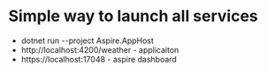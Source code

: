 Simple way to launch all services
===

- dotnet run --project Aspire.AppHost
- http://localhost:4200/weather - applicaiton
- https://localhost:17048 - aspire dashboard